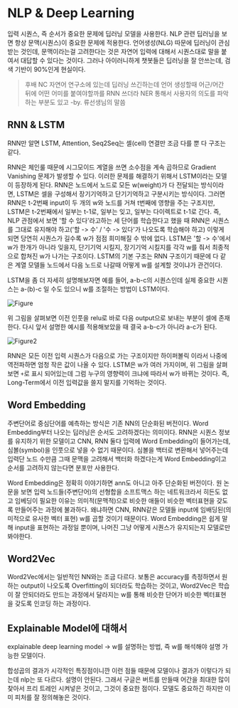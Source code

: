 # NLP & Deep Learning
입력 시퀀스, 즉 순서가 중요한 문제에 딥러닝 모델을 사용한다.
NLP 관련 딥러닝을 보면 항상 문맥(시퀀스)이 중요한 문제에 적용한다.
언어생성(NLG) 따문에 딥러닝이 관심받는 것인데, 문맥이라는걸 고려한다는 것은 자연어 입력에 대해서 시퀀스대로 말을 붙여서 대답할 수 있다는 것이다.
그러나 아이러니하게 챗봇들은 딥러닝을 잘 안쓰는데, 검색 기반이 90%인게 현실이다.
> 후배 NC 자연어 연구소에 있는데 딥러닝 쓰긴하는데 언어 생성할때 어근/어간 뒤에 어떤 어미를 붙여야할까를 RNN 쓰더라
  NER 통해서 사용자의 의도를 파악하는 부분도 있고 -by. 류선생님의 말씀


## RNN & LSTM
RNN만 알면 LSTM, Attention, Seq2Seq는 셀(cell) 연결만 조금 다를 뿐 다 구조는 같다.


RNN은 체인룰 때문에 시그모이드 계열을 쓰면 소수점을 계속 곱하므로 Gradient Vanishing 문제가 발생할 수 있다.
이러한 문제를 해결하기 위해서 LSTM이라는 모델이 등장하게 된다.
RNN은 노드에서 노드로 모든 w(weight)가 다 전달되는 방식이라면, LSTM은 셀을 구성해서 장기기억하고 단기기억하고 구분시키는 방식이다.
그러면 RNN은 t-2번째 input이 두 개의 w와 노드를 거쳐 t번째에 영향을 주는 구조지만, LSTM은 t-2번째에서 일부는 t-1로, 일부는 잊고, 일부는 다이렉트로 t-1로 간다.
즉, NLP 관점에서 보면 '할 수 있다'라고하는 세 단어를 학습한다고 했을 때 RNN은 시퀀스를 그대로 유지해야 하고('할 -> 수' / '수 -> 있다'가 나오도록 학습해야 하고)
이렇게 되면 당연히 시퀀스가 길수록 w가 점점 희미해질 수 밖에 없다.
LSTM은 '할 -> 수'에서 w가 한개가 아니라 잊을지, 단기기억 시킬지, 장기기억 시킬지를 각각 w를 줘서 최종적으로 합쳐진 w가 나가는 구조이다.
LSTM의 기본 구조는 RNN 구조이기 때문에 다 같은 계열 모델들 노드에서 다음 노드로 나갈때 어떻게 w를 설계할 것이냐가 관건이다.


LSTM을 좀 더 자세히 설명해보자면 예를 들어, a-b-c의 시퀀스인데 실제 중요한 시퀀스는 a-(b)-c 일 수도 있으니 w를 조절하는 방법이 LSTM이다.

![Figure](https://ai2-s2-public.s3.amazonaws.com/figures/2017-08-08/14b4127ef56f57eab19bb48d80ec169e7b1be944/3-Figure2-1.png)

위 그림을 살펴보면 이전 인풋을 relu로 바로 다음 output으로 보내는 부분이 셀에 존재한다.
다시 앞서 설명한 예시를 적용해보았을 때 결국 a-b-c가 아니라 a-c가 된다.

![Figure2](http://i.imgur.com/jKodJ1u.png)

RNN은 모든 이전 입력 시퀀스가 다음으로 가는 구조이지만 하이퍼볼릭 이라서 나중에 역전파하면 엄청 작은 값이 나올 수 있다.
LSTM은 w가 여러 가지이며, 위 그림을 살펴보면 `+`로 표시 되어있는데 그럼 누구의 영향력이 크냐에 따라서 w가 바뀌는 것이다.
즉, Long-Term에서 이전 입력값을 쓸지 말지를 기억하는 것이다.


## Word Embedding
주변단어로 중심단어를 예측하는 방식은 기존 NN의 단순화된 버전이다.
Word Embedding부터 나오는 딥러닝은 순서도 고려하겠다는 의미이다.
RNN은 시퀀스 정보를 유지하기 위한 모델이고 CNN, RNN 둘다 입력에 Word Embedding이 들어가는데, 심볼(symbol)을 인풋으로 넣을 수 없기 때문이다.
심볼을 백터로 변환해서 넣어주는데 입력단 노드 수만큼 그때 문맥을 고려해서 백터화 하겠다는게 Word Embedding이고 순서를 고려하지 않는다면 분포만 사용한다.

Word Embedding은 정확히 이야기하면 ann도 아니고 아주 단순화된 버전이다.
원 논문을 보면 입력 노드들(주변단어)의 선형합을 소프트맥스 하는 네트워크라서 히든도 없고 임베딩이 필요한 이유는 의미적(문맥적)으로 비슷한 애들이 비슷한 벡터표현을 갖도록 만들어주는 과정에 불과하다.
왜냐하면 CNN, RNN같은 모델들 input에 임배딩된(의미적으로 유사한 벡터 표현) w를 곱할 것이기 때문이다.
Word Embedding은 쉽게 말해 input을 표현하는 과정일 뿐이며, 나머진 그냥 어떻게 시퀀스가 유지되는지 모델로만 봐야한다.


## Word2Vec
Word2Vec에서는 일반적인 NN와는 조금 다르다.
보통은 accuracy를 측정하면서 원하는 output이 나오도록 Overfitting이 되더라도 학습하는 것이고,
Word2Vec은 학습이 잘 안되더라도 만드는 과정에서 달라지는 w를 통해 비슷한 단어가 비슷한 벡터표현을 갖도록 인코딩 하는 과정이다.

## Explainable Model에 대해서
explainable deep learning model -> w를 설명하는 방법, 즉 w를 해석해야 설명 가능한 모델이다.

합성곱의 결과가 시각적인 특징점이니깐 이런 점들 때문에 모델이나 결과가 이렇다가 되는데 nlp는 또 다르다. 설명이 안된다.
그래서 구글은 버트를 만들때 어간을 최대한 많이 찾아서 프리 트레인 시켜넣은 것이고, 그것이 중요한 점이다.
모델도 중요하긴 하지만 이미 피처를 잘 정의해놓은 것이다.
